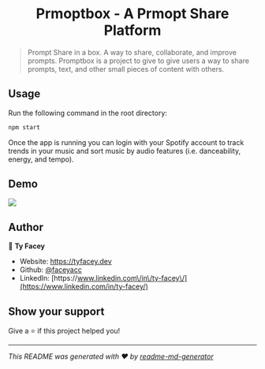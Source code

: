 <h1 align="center">Prmoptbox - A Prmopt Share Platform</h1>
<p>
</p>

> Prompt Share in a box. A way to share, collaborate, and improve prompts. Promptbox is a project to give  to give users a way to share prompts,  text, and other small pieces of content with others.

## Usage
Run the following command in the root directory:

```sh
npm start
```

Once the app is running you can login with your Spotify account to track trends in your music and sort music by audio features (i.e. danceability, energy, and tempo).

## Demo

![](spotify.gif)

## Author

👤 **Ty Facey**

* Website: https://tyfacey.dev
* Github: [@faceyacc](https://github.com/faceyacc)
* LinkedIn: [https:\/\/www.linkedin.com\/in\/ty-facey\/](https://www.linkedin.com/in/ty-facey/)

## Show your support

Give a ⭐️ if this project helped you!

***
_This README was generated with ❤️ by [readme-md-generator](https://github.com/kefranabg/readme-md-generator)_
